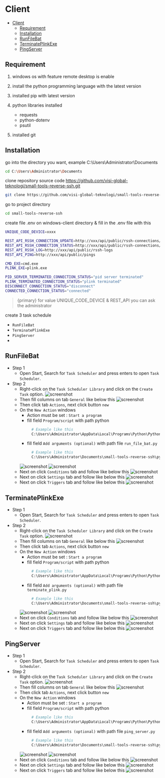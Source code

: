# Client

- [Client](#client)
  - [Requirement](#requirement)
  - [Installation](#installation)
  - [RunFileBat](#runfilebat)
  - [TerminatePlinkExe](#terminateplinkexe)
  - [PingServer](#pingserver)

<a name="section-1"></a>
## Requirement

1. windows os with feature remote desktop is enable

2. install the python programming language with the latest version

3. installed pip with latest version

4. python libraries installed
   - requests
   - python-dotenv
   - psutil

5. installed git

<a name="section-2"></a>
## Installation

go into the directory you want, example C:\Users\Administrator\Documents

```bash
cd C:\Users\Administrator\Documents
```

clone repository source code https://github.com/visi-global-teknologi/small-tools-reverse-ssh.git

```bash
git clone https://github.com/visi-global-teknologi/small-tools-reverse-ssh.git
```

go to project directory

```bash
cd small-tools-reverse-ssh
```

create file .env on windows-client directory & fill in the .env file with this

```bash
UNIQUE_CODE_DEVICE=xxxx

REST_API_RSSH_CONNECTION_UPDATE=http://xxx/api/public/rssh-connections/
REST_API_RSSH_CONNECTION_STATUS=http://xxx/api/public/rssh-connections/connection-status/
REST_API_RSSH_LOG=http://xxx/api/public/rssh-logs
REST_API_PING=http://xxx/api/public/pings

CMD_EXE=cmd.exe
PLINK_EXE=plink.exe

PID_SERVER_TERMINATED_CONNECTION_STATUS="pid server terminated"
PLINK_TERMINATED_CONNECTION_STATUS="plink terminated"
DISCONNECT_CONNECTION_STATUS="disconnect"
CONNECTED_CONNECTION_STATUS="connected"

```

> {primary} for value UNIQUE_CODE_DEVICE & REST_API you can ask the administrator

create 3 task schedule

- `RunFileBat`
- `TerminatePlinkExe`
- `PingServer`
-
## RunFileBat
+ Step 1
  + Open Start, Search for `Task Scheduler` and press enters to open `Task Scheduler`.
+ Step 2
  + Right-click on the `Task Scheduler Library` and click on the `Create Task` option.
  ![screenshot](http://rssh.la790x.xyz/assets/docs/1.0/AssetCreateTask.png)
  + Then fill columns on tab `General` like below this
  ![screenshot](http://rssh.la790x.xyz/assets/docs/1.0/Asset1CreateTaskRunFileBatGeneralTab.png)
  + Then click tab `Actions`, next click button `new`
  + On the `New Action` windows
    + Action must be set : `Start a program`
    + fill field `Program/script` with path python
      ```bash
        # Example like this
        C:\Users\Administrator\AppData\Local\Programs\Python\Python311\python.exe
      ```
    + fill field `Add arguments (optional)` with path file `run_file_bat.py`
      ```bash
        # Example like this
        C:\Users\Administrator\Documents\small-tools-reverse-ssh\python\windows\client\run_file_bat.py
      ```
    ![screenshot](http://rssh.la790x.xyz/assets/docs/1.0/Asset2CreateTaskRunFileBatActionsTab.png)
    ![screenshot](http://rssh.la790x.xyz/assets/docs/1.0/Asset3CreateTaskRunFileBatActionsTab2.png)
  + Next on click `Conditions` tab and follow like below this
    ![screenshot](http://rssh.la790x.xyz/assets/docs/1.0/AssetCreateTaskConditionsTab.png)
  + Next on click `Settings` tab and follow like below this
    ![screenshot](http://rssh.la790x.xyz/assets/docs/1.0/AssetCreateTaskSettingsTab.png)
  + Next on click `Triggers` tab and follow like below this
    ![screenshot](http://rssh.la790x.xyz/assets/docs/1.0/AssetCreateTaskTriggersTab.png)

## TerminatePlinkExe
+ Step 1
  + Open Start, Search for `Task Scheduler` and press enters to open `Task Scheduler`.
+ Step 2
  + Right-click on the `Task Scheduler Library` and click on the `Create Task` option.
  ![screenshot](http://rssh.la790x.xyz/assets/docs/1.0/AssetCreateTask.png)
  + Then fill columns on tab `General` like below this
  ![screenshot](http://rssh.la790x.xyz/assets/docs/1.0/Asset1CreateTaskTerminatePlinkExeGeneralTab.png)
  + Then click tab `Actions`, next click button `new`
  + On the `New Action` windows
    + Action must be set : `Start a program`
    + fill field `Program/script` with path python
      ```bash
        # Example like this
        C:\Users\Administrator\AppData\Local\Programs\Python\Python311\python.exe
      ```
    + fill field `Add arguments (optional)` with path file `terminate_plink.py`
      ```bash
        # Example like this
        C:\Users\Administrator\Documents\small-tools-reverse-ssh\python\windows\client\terminate_plink.py
      ```
    ![screenshot](http://rssh.la790x.xyz/assets/docs/1.0/Asset2CreateTaskTerminatePlinkExeActionsTab.png)
    ![screenshot](http://rssh.la790x.xyz/assets/docs/1.0/Asset3CreateTaskTerminatePlinkExeActionsTab2.png)
  + Next on click `Conditions` tab and follow like below this
    ![screenshot](http://rssh.la790x.xyz/assets/docs/1.0/AssetCreateTaskConditionsTab.png)
  + Next on click `Settings` tab and follow like below this
    ![screenshot](http://rssh.la790x.xyz/assets/docs/1.0/AssetCreateTaskSettingsTab.png)
  + Next on click `Triggers` tab and follow like below this
    ![screenshot](http://rssh.la790x.xyz/assets/docs/1.0/AssetCreateTaskTriggersTab.png)

## PingServer
+ Step 1
  + Open Start, Search for `Task Scheduler` and press enters to open `Task Scheduler`.
+ Step 2
  + Right-click on the `Task Scheduler Library` and click on the `Create Task` option.
  ![screenshot](http://rssh.la790x.xyz/assets/docs/1.0/AssetCreateTask.png)
  + Then fill columns on tab `General` like below this
  ![screenshot](http://rssh.la790x.xyz/assets/docs/1.0/Asset1CreateTaskPingServerGeneralTab.png)
  + Then click tab `Actions`, next click button `new`
  + On the `New Action` windows
    + Action must be set : `Start a program`
    + fill field `Program/script` with path python
      ```bash
        # Example like this
        C:\Users\Administrator\AppData\Local\Programs\Python\Python311\python.exe
      ```
    + fill field `Add arguments (optional)` with path file `ping_server.py`
      ```bash
        # Example like this
        C:\Users\Administrator\Documents\small-tools-reverse-ssh\python\windows\client\ping_server.py
      ```
    ![screenshot](http://rssh.la790x.xyz/assets/docs/1.0/Asset2CreateTaskPingServerActionsTab.png)
    ![screenshot](http://rssh.la790x.xyz/assets/docs/1.0/Asset3CreateTaskPingServerActionsTab2.png)
  + Next on click `Conditions` tab and follow like below this
    ![screenshot](http://rssh.la790x.xyz/assets/docs/1.0/AssetCreateTaskConditionsTab.png)
  + Next on click `Settings` tab and follow like below this
    ![screenshot](http://rssh.la790x.xyz/assets/docs/1.0/AssetCreateTaskSettingsTab.png)
  + Next on click `Triggers` tab and follow like below this
    ![screenshot](http://rssh.la790x.xyz/assets/docs/1.0/AssetCreateTaskTriggersTab.png)
